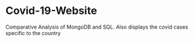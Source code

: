 # Covid-19-Website
Comparative Analysis of MongoDB and SQL. Also displays the covid cases specific to the country
